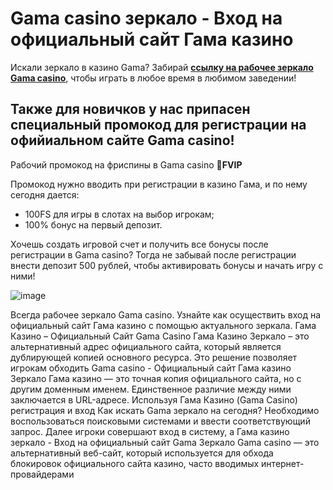 # Gama casino зеркало - Вход на официальный сайт Гама казино

Искали зеркало в казино Gama? Забирай **[ссылку на рабочее зеркало Gama casino](https://linksc.ru/gama_fvip)**, чтобы играть в любое время в любимом заведении!


## Также для новичков у нас припасен специальный промокод для регистрации на офийиальном сайте Gama casino!

Рабочий промокод на фриспины в Gama casino **🔸FVIP**

Промокод нужно вводить при регистрации в казино Гама, и по нему сегодня дается:
- 100FS для игры в слотах на выбор игрокам;
- 100% бонус на первый депозит.

Хочешь создать игровой счет и получить все бонусы после регистрации в Gama casino? Тогда не забывай после регистрации внести депозит 500 рублей, чтобы активировать бонусы и начать игру с ними!

![image](https://github.com/user-attachments/assets/c6a9703f-1758-4a36-9ff0-a0dcafc5bb50)

Всегда рабочее зеркало Gama casino. Узнайте как осуществить вход на официальный сайт Гама казино с помощью актуального зеркала. Гама Казино – Официальный Сайт Gama Casino Гама Казино Зеркало – это альтернативный адрес официального сайта, который является дублирующей копией основного ресурса. Это решение позволяет игрокам обходить Gama casino - Официальный сайт Гама казино Зеркало Гама казино — это точная копия официального сайта, но с другим доменным именем. Единственное различие между ними заключается в URL-адресе. Используя Гама Казино (Gama Casino) регистрация и вход Как искать Gama зеркало на сегодня? Необходимо воспользоваться поисковыми системами и ввести соответствующий запрос. Далее игроки совершают вход в систему, а Гама казино зеркало - Вход на официальный сайт Gama Зеркало Gama casino — это альтернативный веб-сайт, который используется для обхода блокировок официального сайта казино, часто вводимых интернет-провайдерами 
